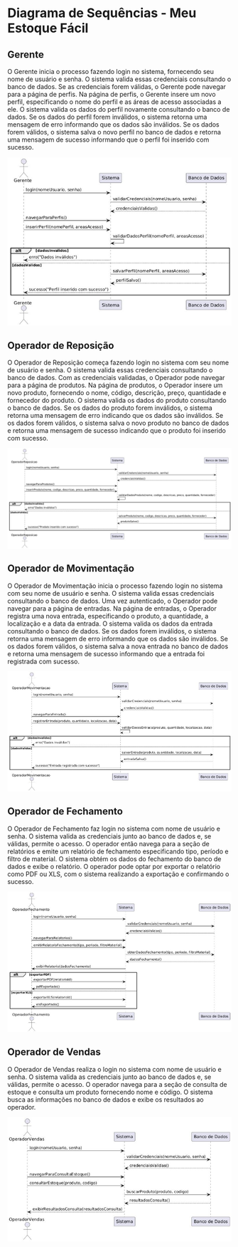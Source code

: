 # Diagrama de Sequências - Meu Estoque Fácil

## Gerente
O Gerente inicia o processo fazendo login no sistema, fornecendo seu nome de usuário e senha. O sistema valida essas credenciais consultando o banco de dados. Se as credenciais forem válidas, o Gerente pode navegar para a página de perfis. Na página de perfis, o Gerente insere um novo perfil, especificando o nome do perfil e as áreas de acesso associadas a ele. O sistema valida os dados do perfil novamente consultando o banco de dados. Se os dados do perfil forem inválidos, o sistema retorna uma mensagem de erro informando que os dados são inválidos. Se os dados forem válidos, o sistema salva o novo perfil no banco de dados e retorna uma mensagem de sucesso informando que o perfil foi inserido com sucesso.

![alt Gerente](https://github.com/alexandreggoncalves/appControleEstoque/blob/main/docs/diagramas-dinamicos/diagrama_sequencia_gerente.jpeg)

## Operador de Reposição
O Operador de Reposição começa fazendo login no sistema com seu nome de usuário e senha. O sistema valida essas credenciais consultando o banco de dados. Com as credenciais validadas, o Operador pode navegar para a página de produtos. Na página de produtos, o Operador insere um novo produto, fornecendo o nome, código, descrição, preço, quantidade e fornecedor do produto. O sistema valida os dados do produto consultando o banco de dados. Se os dados do produto forem inválidos, o sistema retorna uma mensagem de erro indicando que os dados são inválidos. Se os dados forem válidos, o sistema salva o novo produto no banco de dados e retorna uma mensagem de sucesso indicando que o produto foi inserido com sucesso.

![alt Operador de Reposição](https://github.com/alexandreggoncalves/appControleEstoque/blob/main/docs/diagramas-dinamicos/diagrama_sequencia_operador_de_reposicao.jpeg)


## Operador de Movimentação
O Operador de Movimentação inicia o processo fazendo login no sistema com seu nome de usuário e senha. O sistema valida essas credenciais consultando o banco de dados. Uma vez autenticado, o Operador pode navegar para a página de entradas. Na página de entradas, o Operador registra uma nova entrada, especificando o produto, a quantidade, a localização e a data da entrada. O sistema valida os dados da entrada consultando o banco de dados. Se os dados forem inválidos, o sistema retorna uma mensagem de erro informando que os dados são inválidos. Se os dados forem válidos, o sistema salva a nova entrada no banco de dados e retorna uma mensagem de sucesso informando que a entrada foi registrada com sucesso.

![alt Operador de Movimentação](https://github.com/alexandreggoncalves/appControleEstoque/blob/main/docs/diagramas-dinamicos/diagrama_sequencia_operador_de_movimentacao.jpeg)


## Operador de Fechamento
O Operador de Fechamento faz login no sistema com nome de usuário e senha. O sistema valida as credenciais junto ao banco de dados e, se válidas, permite o acesso. O operador então navega para a seção de relatórios e emite um relatório de fechamento especificando tipo, período e filtro de material. O sistema obtém os dados do fechamento do banco de dados e exibe o relatório. O operador pode optar por exportar o relatório como PDF ou XLS, com o sistema realizando a exportação e confirmando o sucesso.

![alt Operador de Fechamento](https://github.com/alexandreggoncalves/appControleEstoque/blob/main/docs/diagramas-dinamicos/diagrama_sequencia_operador_de_fechamento.jpeg)


## Operador de Vendas
O Operador de Vendas realiza o login no sistema com nome de usuário e senha. O sistema valida as credenciais junto ao banco de dados e, se válidas, permite o acesso. O operador navega para a seção de consulta de estoque e consulta um produto fornecendo nome e código. O sistema busca as informações no banco de dados e exibe os resultados ao operador.

![alt Operador de Vendas](https://github.com/alexandreggoncalves/appControleEstoque/blob/main/docs/diagramas-dinamicos/diagrama_sequencia_operador_de_vendas.jpeg)

